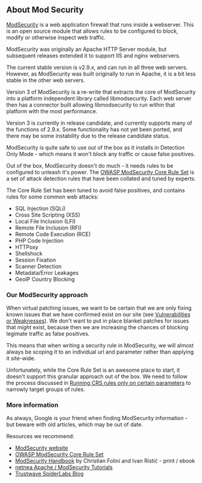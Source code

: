 ## About Mod Security

[ModSecurity](https://www.modsecurity.org/) is a web application firewall that runs inside a webserver. This is an open source module that allows rules to be configured to block, modify or otherwise inspect web traffic.

ModSecurity was originally an Apache HTTP Server module, but subsequent releases extended it to support IIS and nginx webservers.

The current stable version is v2.9.x, and can run in all three web servers. However, as ModSecurity was built originally to run in Apache, it is a bit less stable in the other web servers.

Version 3 of ModSecurity is a re-write that extracts the core of ModSecurity into a platform independent library called libmodsecurity. Each web server then has a connector built allowing libmodsecurity to run within that platform with the most performance.

Version 3 is currently in release candidate, and currently supports many of the functions of 2.9.x. Some functionality has not yet been ported, and there may be some instability due to the release candidate status.

ModSecurity is quite safe to use out of the box as it installs in Detection Only Mode - which means it won't block any traffic or cause false positives. 

Out of the box, ModSecurity doesn't do much - it needs rules to be configured to unleash it's power. The [OWASP ModSecurity Core Rule Set](https://coreruleset.org/) is a set of attack detection rules that have been collated and tuned by experts.

The Core Rule Set has been tuned to avoid false positives, and contains rules for some common web attacks:

* SQL Injection (SQLi)
* Cross Site Scripting (XSS)
* Local File Inclusion (LFI)
* Remote File Inclusion (RFI)
* Remote Code Execution (RCE)
* PHP Code Injection
* HTTPoxy
* Shellshock
* Session Fixation
* Scanner Detection
* Metadata/Error Leakages
* GeoIP Country Blocking

### Our ModSecurity approach

When virtual patching issues, we want to be certain that we are only fixing known issues that we have confirmed exist on our site (see [Vulnerabilities or Weaknesses](VulnerabilitiesOrWeaknesses)). We don't want to put in place blanket patches for issues that *might* exist, because then we are increasing the chances of blocking legimate traffic as false positives.

This means that when writing a security rule in ModSecurity, we will almost always be scoping it to an individual url and parameter rather than applying it site-wide.

Unfortunately, while the Core Rule Set is an awesome place to start, it doesn't support this granular approach out of the box. We need to follow the process discussed in [Running CRS rules only on certain parameters](CRS-SpecificParams) to narrowly target groups of rules.

### More information

As always, Google is your friend when finding ModSecurity information - but beware with old articles, which may be out of date.

Resources we recommend:

* [ModSecurity website](http://modsecurity.org/)
* [OWASP ModSecurity Core Rule Set](https://coreruleset.org/) 
* [ModSecurity Handbook](https://www.feistyduck.com/books/modsecurity-handbook/) by Christian Folini and Ivan Ristić - print / ebook
* [netnea Apache / ModSecurity Tutorials](https://www.netnea.com/cms/apache-tutorials/)
* [Trustwave SpiderLabs Blog](https://www.trustwave.com/Resources/SpiderLabs-Blog/?tag=ModSecurity&LangType=1033)
